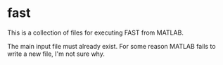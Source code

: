 fast
====

This is a collection of files for executing FAST from MATLAB.

The main input file must already exist.  For some reason MATLAB fails to write a new file, I'm not sure why.
